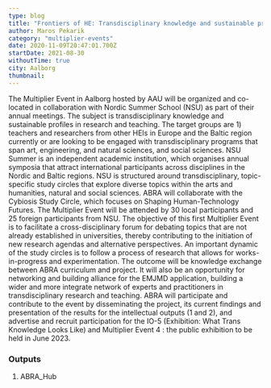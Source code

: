```yaml
---
type: blog
title: "Frontiers of HE: Transdisciplinary knowledge and sustainable profiles in research and teaching (ME1)"
author: Maros Pekarik
category: "multiplier-events"
date: 2020-11-09T20:47:01.700Z
startDate: 2021-08-30
withoutTime: true
city: Aalborg
thumbnail:
---
```


The Multiplier Event in Aalborg hosted by AAU will be organized and co-located in collaboration with Nordic Summer School (NSU) as part of their annual meetings. The subject is transdisciplinary knowledge and sustainable profiles in research and teaching.
The target groups are 1) teachers and researchers from other HEIs in Europe and the Baltic region currently or are looking to be engaged with transdisciplinary programs that span art, engineering, and natural sciences, and social sciences. NSU Summer is an independent academic institution, which organises annual symposia that attract international participants across disciplines in the Nordic and Baltic regions. NSU is structured around transdisciplinary, topic-specific study circles that explore diverse topics within the arts and humanities, natural and social sciences. ABRA will collaborate with the Cybiosis Study Circle, which focuses on Shaping Human-Technology Futures.
The Multiplier Event will be attended by 30 local participants and 25 foreign participants from NSU.
The objective of this first Multiplier Event is to facilitate a cross-disciplinary forum for debating topics that are not already established in universities, thereby contributing to the initiation of new research agendas and alternative perspectives. An important dynamic of the study circles is to follow a process of research that allows for works-in-progress and experimentation. The outcome will be knowledge exchange between ABRA curriculum and project. It will also be an opportunity for networking and building alliance for the EMJMD application, building a wider and more integrate network of experts and practitioners in transdisciplinary research and teaching.
ABRA will participate and contribute to the event by disseminating the project, its current findings and presentation of the results for the intellectual outputs (1 and 2), and advertise and recruit participation for the IO-5 (Exhibition: What Trans Knowledge Looks Like) and Multiplier Event 4 : the public exhibition to be held in June 2023.

### Outputs
1. ABRA\_Hub
